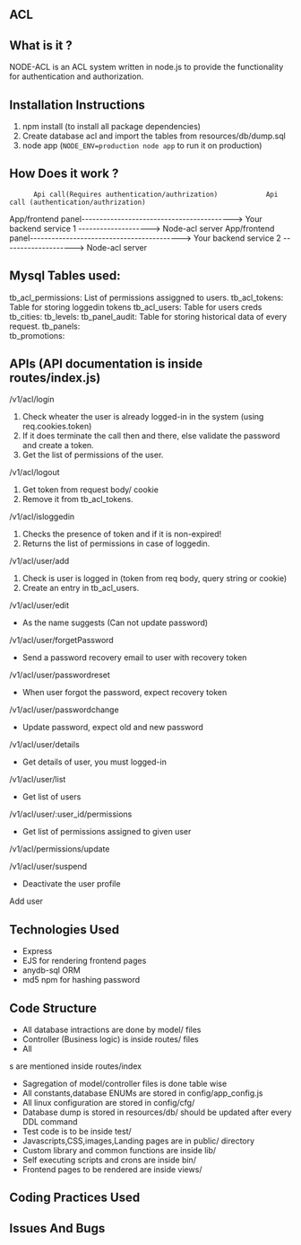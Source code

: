 ACL
----

What is it ?
------------
NODE-ACL is an ACL system written in node.js to provide the functionality for authentication and authorization.

Installation Instructions
-------------------------
1. npm install (to install all package dependencies)
2. Create database acl and import the tables from resources/db/dump.sql
3. node app (`NODE_ENV=production node app` to run it on production)

How Does it work ?
------------------

		  Api call(Requires authentication/authrization)			Api call (authentication/authrization)
App/frontend panel------------------------------------------>  Your backend service 1  -------------------->  Node-acl server
App/frontend panel------------------------------------------>  Your backend service 2  -------------------->  Node-acl server


Mysql Tables used:
-----------------
tb_acl_permissions: List of permissions assiggned to users.
tb_acl_tokens: Table for storing loggedin tokens
tb_acl_users: Table for users creds       
tb_cities:
tb_levels:
tb_panel_audit: Table for storing historical data of every request.
tb_panels:    
tb_promotions:

APIs (API documentation is inside routes/index.js)
-------------
/v1/acl/login
1. Check wheater the user is already logged-in in the system (using req.cookies.token)
2. If it does terminate the call then and there, else validate the password and create a token.
3. Get the list of permissions of the user.

/v1/acl/logout
1. Get token from request body/ cookie
2. Remove it from tb_acl_tokens.

/v1/acl/isloggedin
1. Checks the presence of token and if it is non-expired!
2. Returns the list of permissions in case of loggedin.

/v1/acl/user/add
1. Check is user is logged in (token from req body, query string or cookie)
2. Create an entry in tb_acl_users.

/v1/acl/user/edit
* As the name suggests (Can not update password)

/v1/acl/user/forgetPassword
* Send a password recovery email to user with recovery token

/v1/acl/user/passwordreset
* When user forgot the password, expect recovery token

/v1/acl/user/passwordchange
* Update password, expect old and new password

/v1/acl/user/details
* Get details of user, you must logged-in

/v1/acl/user/list
* Get list of users

/v1/acl/user/:user_id/permissions
* Get list of permissions assigned to given user

/v1/acl/permissions/update

/v1/acl/user/suspend
* Deactivate the user profile

Add user 

Technologies Used
-----------------
* Express
* EJS for rendering frontend pages
* anydb-sql ORM
* md5 npm for hashing password

Code Structure
--------------
* All database intractions are done by model/ files
* Controller (Business logic) is inside routes/ files
* All 




s are mentioned inside routes/index
* Sagregation of model/controller files is done table wise
* All constants,database ENUMs are stored in config/app_config.js
* All linux configuration are stored in config/cfg/
* Database dump is stored in resources/db/ should be updated after every DDL command
* Test code is to be inside test/
* Javascripts,CSS,images,Landing pages are in public/ directory
* Custom library and common functions are inside lib/
* Self executing scripts and crons are inside bin/
* Frontend pages to be rendered are inside views/

Coding Practices Used
---------------------

Issues And Bugs
---------------

